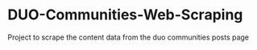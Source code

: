 # DUO-Communities-Web-Scraping
Project to scrape the content data from the duo communities posts page
